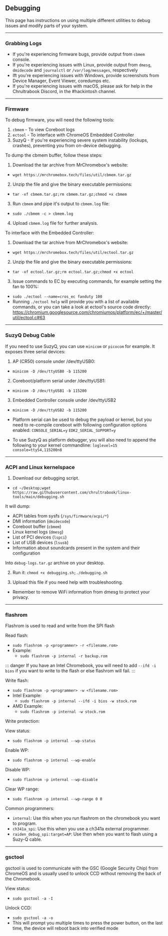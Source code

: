## Debugging

This page has instructions on using multiple different utilities to debug issues and modify parts of your system.

-----------

### Grabbing Logs

* If you're experiencing firmware bugs, provide output from `cbmem` console.
* If you're experiencing issues with Linux, provide output from `dmesg`, `dmidecode` and `journalctl` or `/var/log/messages`, respectively
* Ift you're experiencing issues with Windows, provide screenshots from Device Manager, Event Viewer, coredumps etc.
* If you're experiencing issues with macOS, please ask for help in the Chrultrabook Discord, in the #hackintosh channel. 

-----------

### Firmware

To debug firmware, you will need the following tools:

1. `cbmem` - To view Coreboot logs
2. `ectool` - To interface with ChromeOS Embedded Controller
3. SuzyQ - If you're experiencing severe system instability (lockups, crashes), preventing you from on-device debugging.

To dump the cbmem buffer, follow these steps:
1. Download the tar archive from MrChromebox's website:
  * `wget https://mrchromebox.tech/files/util/cbmem.tar.gz`
2. Unzip the file and give the binary executable permissions:
  * `tar -xf cbmem.tar.gz;rm cbmem.tar.gz;chmod +x cbmem`
3. Run `cbmem` and pipe it's output to `cbmem.log` file:
  * `sudo ./cbmem -c > cbmem.log`
4. Upload `cbmem.log` file for further analysis.

To interface with the Embedded Controller:
1. Download the tar archive from MrChromebox's website:
  * `wget https://mrchromebox.tech/files/util/ectool.tar.gz`
2. Unzip the file and give the binary executable permissions:
  * `tar -xf ectool.tar.gz;rm ectool.tar.gz;chmod +x ectool`
3. Issue commands to EC by executing commands, for example setting the fan to 100%:
  * `sudo ./ectool --name=cros_ec fanduty 100`
  * Running `./ectool help` will provide you with a list of available commands, or you can take a look at ectool's source code directly:
https://chromium.googlesource.com/chromiumos/platform/ec/+/master/util/ectool.c#63

-----------

### SuzyQ Debug Cable
If you need to use SuzyQ, you can use `minicom` or `picocom` for example. It exposes three serial devices:
1. AP (CR50) console under /dev/ttyUSB0:
  * `minicom -D /dev/ttyUSB0 -b 115200`
2. Coreboot/platform serial under /dev/ttyUSB1:
  * `minicom -D /dev/ttyUSB1 -b 115200`
3. Embedded Controller console under /dev/ttyUSB2
  * `minicom -D /dev/ttyUSB2 -b 115200`

* Platform serial can be used to debug the payload or kernel, but you need to re-compile coreboot with following configuration options enabled:
`CONSOLE_SERIAL=y`
`EDK2_SERIAL_SUPPORT=y`
* To use SuzyQ as platform debugger, you will also need to append the following to your kernel commandline:
`loglevel=15 console=ttyS4,115200n8`

-----------

### ACPI and Linux kernelspace

1. Download our debugging script.
  * `cd ~/Desktop;wget https://raw.githubusercontent.com/chrultrabook/linux-tools/main/debugging.sh`

  It will dump:
  * ACPI tables from sysfs (`/sys/firmware/acpi/*`)
  * DMI information (`dmidecode`)
  * Coreboot buffer (`cbmem`)
  * Linux kernel logs (`dmesg`)
  * List of PCI devices (`lspci`)
  * List of USB devices (`lsusb`)
  * Information about soundcards present in the system and their configuration

  Into `debug-logs.tar.gz` archive on your desktop.

2. Run it: `chmod +x debugging.sh;./debugging.sh`

3. Upload this file if you need help with troubleshooting.
  * Remember to remove WiFi information from dmesg to protect your privacy.

-----------

### flashrom

Flashrom is used to read and write from the SPI flash


Read flash:
  * `sudo flashrom -p <programmer> -r <filename.rom>`
  * Example:
    * `sudo flashrom -p internal -r backup.rom`

::: danger
If you have an Intel Chromebook, you will need to add `--ifd -i bios` if you want to write to the flash or else flashrom will fail.
:::

Write flash:
  * `sudo flashrom -p <programmer> -w <filename.rom>`
  * Intel Example:
    * `sudo flashrom -p internal --ifd -i bios -w stock.rom`
  * AMD Example:
    * `sudo flashrom -p internal -w stock.rom`

Write protection:

View status:
  * `sudo flashrom -p internal --wp-status`
 
Enable WP:
 * `sudo flashrom -p internal --wp-enable`
  
Disable WP:
 * `sudo flashrom -p internal --wp-disable`
  
Clear WP range:
 * `sudo flashrom -p internal --wp-range 0 0`

Common programmers:
* `internal`: Use this when you run flashrom on the chromebook you want to program.
* `ch341a_spi`: Use this when you use a ch341a external programmer.
* `raiden_debug_spi:target=AP`: Use then when you want to flash using a Suzy-Q cable.

-----------

### gsctool

gsctool is used to communicate with the GSC (Google Security Chip) from ChromeOS and is usually used to unlock CCD without removing the back of the Chromebook.

View status:
  * `sudo gsctool -a -I`

Unlock CCD:
  * `sudo gsctool -a -o`
  * This will prompt you multiple times to press the power button, on the last time, the device will reboot back into verified mode


